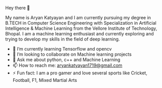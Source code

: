 Hey there 👋

My name is Aryan Katyayan and I am currently pursuing my degree in B.TECH in Computer Science Engineering with Specialization in Artificial Intelligence & Machine Learning from the Vellore Institute of Technology, Bhopal. I am a machine learning enthusiast and currently exploring and trying to develop my skills in the field of deep learning.

- 🌱 I’m currently learning Tensorflow and opencv
- 👯 I’m looking to collaborate on Machine learning projects
- 💬 Ask me about python, c++ and Machine Learning
- 📫 How to reach me: aryankatyayan1719@gmail.com
- ⚡ Fun fact: I am a pro gamer and love several sports like Cricket, Football, F1, Mixed Martial Arts
